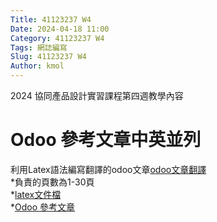 ```yaml
---
Title: 41123237 W4
Date: 2024-04-18 11:00
Category: 41123237 W4
Tags: 網誌編寫
Slug: 41123237 W4
Author: kmol
---
```


2024 協同產品設計實習課程第四週教學內容

<!-- PELICAN_END_SUMMARY -->

# Odoo 參考文章中英並列

利用Latex語法編寫翻譯的odoo文章[odoo文章翻譯](https://github.com/41123237-Hank/cd2024/files/14943855/text.pdf) <br>
*負責的頁數為1-30頁 <br>
*[latex文件檔](https://nfuedu-my.sharepoint.com/:t:/g/personal/41123237_nfu_edu_tw/EaqUNCZj3G5Auois-mKw3FoB8nGZvEN0sNOMIK00QE3zHQ?e=wGMvfD) <br>
*[Odoo 參考文章](https://nfuedu-my.sharepoint.com/:b:/g/personal/41123237_nfu_edu_tw/ES24znc-o9VNpYwMr8bOkFIBtHtEaw_a8Qz2tap9js3upQ?e=40q9wx) <br>